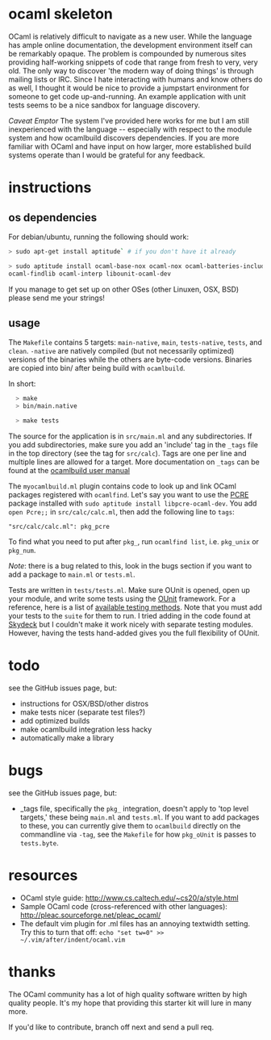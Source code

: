 ocaml skeleton
==============

OCaml is relatively difficult to navigate as a new user. While the language has
ample online documentation, the development environment itself can be remarkably
opaque. The problem is compounded by numerous sites providing half-working
snippets of code that range from fresh to very, very old. The only way to
discover 'the modern way of doing things' is through mailing lists or IRC. Since
I hate interacting with humans and know others do as well, I thought it would be
nice to provide a jumpstart environment for someone to get code up-and-running.
An example application with unit tests seems to be a nice sandbox for language
discovery.

*Caveat Emptor* The system I've provided here works for me but I am still
inexperienced with the language -- especially with respect to the module system
and how ocamlbuild discovers dependencies. If you are more familiar with OCaml
and have input on how larger, more established build systems operate than I
would be grateful for any feedback.

instructions
============

os dependencies
---------------

For debian/ubuntu, running the following should work:

```bash
> sudo apt-get install aptitude` # if you don't have it already

> sudo aptitude install ocaml-base-nox ocaml-nox ocaml-batteries-included
ocaml-findlib ocaml-interp libounit-ocaml-dev
```

If you manage to get set up on other OSes (other Linuxen, OSX, BSD) please send
me your strings!

usage
-----

The `Makefile` contains 5 targets: `main-native`, `main`, `tests-native`, `tests`, and
`clean`. `-native` are natively compiled (but not necessarily optimized)
versions of the binaries while the others are byte-code versions. Binaries are
copied into bin/ after being build with `ocamlbuild`.

In short:

```bash
  > make
  > bin/main.native

  > make tests
```

The source for the application is in `src/main.ml` and any subdirectories. If you
add subdirectories, make sure you add an 'include' tag in the `_tags` file in
the top directory (see the tag for `src/calc`). Tags are one per line and
multiple lines are allowed for a target. More documentation on `_tags` can be
found at the [ocamlbuild user
manual](http://nicolaspouillard.fr/ocamlbuild/ocamlbuild-user-guide.html#htoc15)

The `myocamlbuild.ml` plugin contains code to look up and link OCaml packages
registered with `ocamlfind`. Let's say you want to use the
[PCRE](http://www.pcre.org/) package installed with `sudo aptitude install
libpcre-ocaml-dev`. You add `open Pcre;;` in `src/calc/calc.ml`, then add the
following line to `tags`:
```
"src/calc/calc.ml": pkg_pcre
```

To find what you need to put after `pkg_`, run `ocamlfind list`, i.e. `pkg_unix`
or `pkg_num`.

*Note*: there is a bug related to this, look in the bugs section if you want to
add a package to `main.ml` or `tests.ml`.

Tests are written in `tests/tests.ml`. Make sure OUnit is opened, open up your
module, and write some tests using the
[OUnit](http://ounit.forge.ocamlcore.org/api) framework. For a reference, here
is a list of [available testing
methods](http://ounit.forge.ocamlcore.org/api/OUnit.html).  Note that you must
add your tests to the `suite` for them to run. I tried adding in the code found
at [Skydeck](http://skydeck.com/blog/programming/unit-test-in-ocaml-with-ounit)
but I couldn't make it work nicely with separate testing modules. However,
having the tests hand-added gives you the full flexibility of OUnit.

todo
====

see the GitHub issues page, but:

* instructions for OSX/BSD/other distros
* make tests nicer (separate test files?)
* add optimized builds
* make ocamlbuild integration less hacky
* automatically make a library

bugs
====

see the GitHub issues page, but:

* _tags file, specifically the `pkg_` integration, doesn't apply to 'top level
  targets,' these being `main.ml` and `tests.ml`. If you want to add packages to
  these, you can currently give them to `ocamlbuild` directly on the commandline
  via `-tag`, see the `Makefile` for how `pkg_oUnit` is passes to `tests.byte`.

resources
=========

* OCaml style guide: http://www.cs.caltech.edu/~cs20/a/style.html
* Sample OCaml code (cross-referenced with other languages):
  http://pleac.sourceforge.net/pleac_ocaml/
* The default vim plugin for .ml files has an annoying textwidth setting. Try
  this to turn that off: `echo "set tw=0" >> ~/.vim/after/indent/ocaml.vim`

thanks
======

The OCaml community has a lot of high quality software written by high quality
people. It's my hope that providing this starter kit will lure in many more.

If you'd like to contribute, branch off next and send a pull req.
